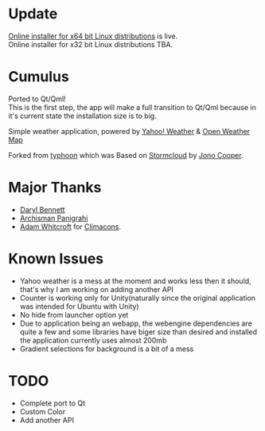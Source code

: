 # Update

[Online installer for x64 bit Linux distributions](https://github.com/vadrian89/cumulus-qt/releases/tag/2.0.1a) is live.  
Online installer for x32 bit Linux distributions TBA. 

# Cumulus

Ported to Qt/Qml!   
This is the first step, the app will make a full transition to Qt/Qml because in it's current state
the installation size is to big.

Simple weather application, powered by [Yahoo! Weather](http://weather.yahoo.com) & [Open Weather Map](http://openweathermap.org/)

Forked from [typhoon](https://github.com/apandada1/typhoon) which was
Based on [Stormcloud](https://github.com/consindo/stormcloud/) by [Jono Cooper](https://twitter.com/consindo).

# Major Thanks
- [Daryl Bennett](https://github.com/kd8bny)
- [Archisman Panigrahi](https://github.com/apandada1)
- [Adam Whitcroft](https://twitter.com/AdamWhitcroft) for [Climacons](http://adamwhitcroft.com/climacons/).

# Known Issues
- Yahoo weather is a mess at the moment and works less then it should, that's why I am working on adding another API
- Counter is working only for Unity(naturally since the original application was intended for Ubuntu with Unity)
- No hide from launcher option yet  
- Due to application being an webapp, the webengine dependencies are quite a few and some libraries have biger size than desired and installed the application currently uses almost 200mb
- Gradient selections for background is a bit of a mess

# TODO
- Complete port to Qt
- Custom Color
- Add another API
